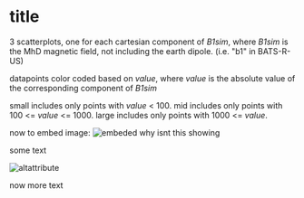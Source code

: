 # title
3 scatterplots, one for each cartesian component of *B1sim*, where *B1sim* is 
the MhD magnetic field, not including the earth dipole. (i.e. "b1" in BATS-R-US) 

datapoints color coded based on *value*, where *value* is the absolute value of 
the corresponding component of *B1sim*

small includes only points with *value* < 100.
mid includes only points with 100 <= *value* <= 1000.
large includes only points with 1000 <= *value*.

now to embed image:
![embeded why isnt this showing](http://localhost:8888/tree/plots/night_side.png)

some text

![altattribute](https://dummyimage.com/200x200/b844b8/fff "Title")

now more text

